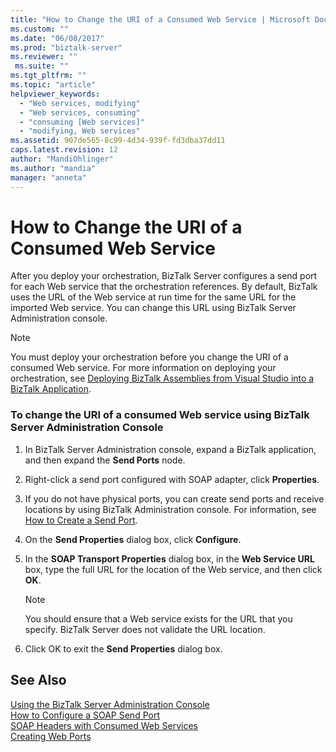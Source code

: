 ```yaml
---
title: "How to Change the URI of a Consumed Web Service | Microsoft Docs"
ms.custom: ""
ms.date: "06/08/2017"
ms.prod: "biztalk-server"
ms.reviewer: ""
 ms.suite: ""
ms.tgt_pltfrm: ""
ms.topic: "article"
helpviewer_keywords: 
  - "Web services, modifying"
  - "Web services, consuming"
  - "consuming [Web services]"
  - "modifying, Web services"
ms.assetid: 907de565-8c99-4d34-939f-fd3dba37dd11
caps.latest.revision: 12
author: "MandiOhlinger"
ms.author: "mandia"
manager: "anneta"
---
```

# How to Change the URI of a Consumed Web Service
After you deploy your orchestration, BizTalk Server configures a send port for each Web service that the orchestration references. By default, BizTalk uses the URL of the Web service at run time for the same URL for the imported Web service. You can change this URL using BizTalk Server Administration console.  
  
> [!NOTE]
>  You must deploy your orchestration before you change the URI of a consumed Web service. For more information on deploying your orchestration, see [Deploying BizTalk Assemblies from Visual Studio into a BizTalk Application](../core/deploying-biztalk-assemblies-from-visual-studio-into-a-biztalk-application.md).  
  
### To change the URI of a consumed Web service using BizTalk Server Administration Console  
  
1.  In BizTalk Server Administration console, expand a BizTalk application, and then expand the **Send Ports** node.  
  
2.  Right-click a send port configured with SOAP adapter, click **Properties**.  
  
3.  If you do not have physical ports, you can create send ports and receive locations by using BizTalk Administration console. For information, see [How to Create a Send Port](../core/how-to-create-a-send-port2.md).  
  
4.  On the **Send Properties** dialog box, click **Configure**.  
  
5.  In the **SOAP Transport Properties** dialog box, in the **Web Service URL** box, type the full URL for the location of the Web service, and then click **OK**.  
  
    > [!NOTE]
    >  You should ensure that a Web service exists for the URL that you specify. BizTalk Server does not validate the URL location.  
  
6.  Click OK to exit the **Send Properties** dialog box.  
  
## See Also  
 [Using the BizTalk Server Administration Console](../core/using-the-biztalk-server-administration-console.md)   
 [How to Configure a SOAP Send Port](../core/how-to-configure-a-soap-send-port.md)   
 [SOAP Headers with Consumed Web Services](../core/soap-headers-with-consumed-web-services.md)   
 [Creating Web Ports](../core/creating-web-ports.md)